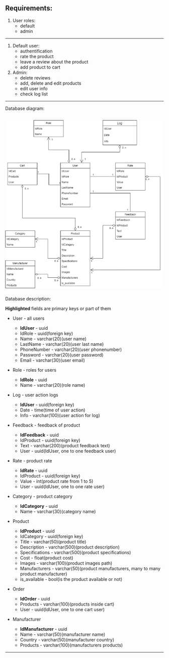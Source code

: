 ## Requirements:
1. User roles:
   - default
   - admin
---
1. Default user:
   - authentification
   - rate the product
   - leave a review about the product
   - add product to cart
2. Admin:
   - delete reviews
   - add, delete and edit products
   - edit user info
   - check log list
---
Database diagram:

![alt text](Images/notnormalized.png)
---
Database description:

**Highlighted** fields are primary keys or part of them

- User - all users
   - **IdUser** - uuid
   - IdRole - uuid(foreign key)
   - Name - varchar(20)(user name)
   - LastName - varchar(20)(user last name)
   - PhoneNumber - varchar(20)(user phonenumber)
   - Password - varchar(20)(user password)
   - Email - varchar(30)(user email)

- Role - roles for users
   - **IdRole** - uuid
   - Name - varchar(20)(role name)

- Log - user action logs
   - **IdUser** - uuid(foreign key)
   - Date - time(time of user action)
   - Info - varchar(100)(user action for log)

- Feedback - feedback of product
   - **IdFeedback** - uuid
   - IdProduct - uuid(foreign key)
   - Text - varchar(200)(product feedback text)
   - User - uuid(IdUser, one to one feedback user)

- Rate - product rate
   - **IdRate** - uuid
   - IdProduct - uuid(foreign key)
   - Value - int(product rate from 1 to 5)
   - User - uuid(IdUser, one to one rate user)

- Category - product category
   - **IdCategory** - uuid
   - Name - varchar(30)(category name)

- Product
   - **IdProduct** - uuid
   - IdCategory - uuid(foreign key)
   - Title - varchar(50)(product title)
   - Description - varchar(500)(product description)
   - Specifications - varchar(500)(product specifications)
   - Cost - float(product cost)
   - Images - varchar(100)(product images path)
   - Manufacturers - varchar(50)(product manufacturers, many to many product manufacturer)
   - is_available - bool(is the product available or not)

- Order
   - **IdOrder** - uuid
   - Products - varchar(100)(products inside cart)
   - User - uuid(IdUser, one to one cart user)

- Manufacturer
   - **IdManufacturer** - uuid
   - Name - varchar(50)(manufacturer name)
   - Country - varchar(50)(manufacturer country)
   - Products - varchar(100)(manufacturers products)
---
